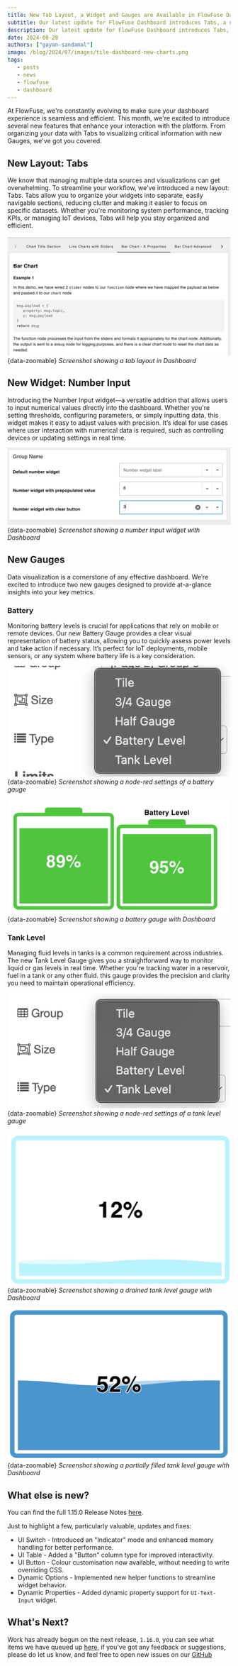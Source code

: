 ```yaml
---
title: New Tab Layout, a Widget and Gauges are Available in FlowFuse Dashboard
subtitle: Our latest update for FlowFuse Dashboard introduces Tabs, a new Number Input widget, and fresh gauges like Battery and Tank Level, along with much more.
description: Our latest update for FlowFuse Dashboard introduces Tabs, a new Number Input widget, and fresh gauges like Battery and Tank Level, along with much more.
date: 2024-08-28
authors: ["gayan-sandamal"]
image: /blog/2024/07/images/tile-dashboard-new-charts.png
tags:
   - posts
   - news
   - flowfuse
   - dashboard
---
```


At FlowFuse, we're constantly evolving to make sure your dashboard experience is seamless and efficient. This month, we're excited to introduce several new features that enhance your interaction with the platform. From organizing your data with Tabs to visualizing critical information with new Gauges, we've got you covered.

<!--more-->

## New Layout: Tabs

We know that managing multiple data sources and visualizations can get overwhelming. To streamline your workflow, we've introduced a new layout: Tabs. Tabs allow you to organize your widgets into separate, easily navigable sections, reducing clutter and making it easier to focus on specific datasets. Whether you're monitoring system performance, tracking KPIs, or managing IoT devices, Tabs will help you stay organized and efficient.

![Screenshot showing a tab layout in Dashboard](./images/layout-tab-dashboard.png){data-zoomable}
_Screenshot showing a tab layout in Dashboard_

## New Widget: Number Input

Introducing the Number Input widget—a versatile addition that allows users to input numerical values directly into the dashboard. Whether you're setting thresholds, configuring parameters, or simply inputting data, this widget makes it easy to adjust values with precision. It’s ideal for use cases where user interaction with numerical data is required, such as controlling devices or updating settings in real time.

![Screenshot showing a number input widget with Dashboard](./images/ui-number-input-widget.png){data-zoomable}
_Screenshot showing a number input widget with Dashboard_

## New Gauges

Data visualization is a cornerstone of any effective dashboard. We’re excited to introduce two new gauges designed to provide at-a-glance insights into your key metrics.

### Battery

Monitoring battery levels is crucial for applications that rely on mobile or remote devices. Our new Battery Gauge provides a clear visual representation of battery status, allowing you to quickly assess power levels and take action if necessary. It’s perfect for IoT deployments, mobile sensors, or any system where battery life is a key consideration.

![Screenshot showing a node-red settings of a battery gauge](./images/ui-gauge-battery-settings.png){data-zoomable}
_Screenshot showing a node-red settings of a battery gauge_

![Screenshot showing a battery gauge with Dashboard](./images/ui-gauge-battery.png){data-zoomable}
_Screenshot showing a battery gauge with Dashboard_

### Tank Level

Managing fluid levels in tanks is a common requirement across industries. The new Tank Level Gauge gives you a straightforward way to monitor liquid or gas levels in real time. Whether you're tracking water in a reservoir, fuel in a tank or any other fluid. this gauge provides the precision and clarity you need to maintain operational efficiency.

![Screenshot showing a node-red settings of a tank level gauge](./images/ui-gauge-tank-settings.png){data-zoomable}
_Screenshot showing a node-red settings of a tank level gauge_

![Screenshot showing a drained tank level gauge with Dashboard](./images/ui-gauge-tank-drained.png){data-zoomable}
_Screenshot showing a drained tank level gauge with Dashboard_

![Screenshot showing a partially filled tank level gauge with Dashboard](./images/ui-gauge-tank-filled.png){data-zoomable}
_Screenshot showing a partially filled tank level gauge with Dashboard_

## What else is new?

You can find the full 1.15.0 Release Notes [here](https://github.com/FlowFuse/node-red-dashboard/releases/tag/v1.15.0).

Just to highlight a few, particularly valuable, updates and fixes:

 - UI Switch - Introduced an "Indicator" mode and enhanced memory handling for better performance.
 - UI Table - Added a "Button" column type for improved interactivity.
 - UI Button - Colour customisation now available, without needing to write overriding CSS.
 - Dynamic Options - Implemented new helper functions to streamline widget behavior.
 - Dynamic Properties - Added dynamic property support for `UI-Text-Input` widget.

 ## What's Next?

 Work has already begun on the next release, `1.16.0`, you can see what items we have queued up [here](https://github.com/orgs/FlowFuse/projects/16/views/1), if you've got any feedback or suggestions, please do let us know, and feel free to open new issues on our [GitHub](https://github.com/FlowFuse/node-red-dashboard/issues)